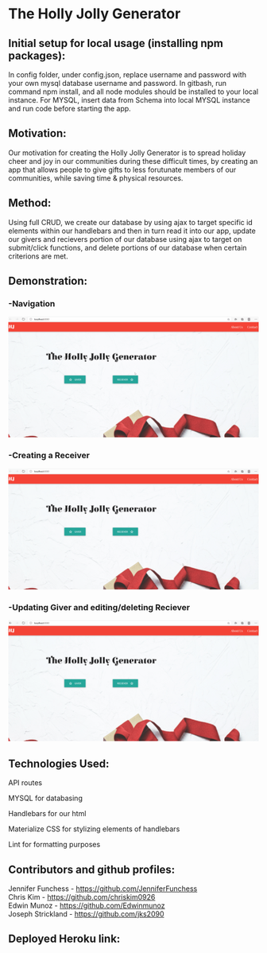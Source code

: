 # The Holly Jolly Generator

## Initial setup for local usage (installing npm packages):

In config folder, under config.json, replace username and password with your own mysql database username and password. In gitbash, run command npm install, and all node modules should be installed to your local instance. For MYSQL, insert data from Schema into local MYSQL instance and run code before starting the app.

## Motivation:

Our motivation for creating the Holly Jolly Generator is to spread holiday cheer and joy in our communities during these difficult times, by creating an app that allows people to give gifts to less forutunate members of our communities, while saving time & physical resources. 

## Method:

Using full CRUD, we create our database by using ajax to target specific id elements within our handlebars and then in turn read it into our app, update our givers and recievers portion of our database using ajax to target on submit/click functions, and delete portions of our database when certain criterions are met. 

## Demonstration:

### -Navigation

![Navigation Demonstration](public\assets\js\images\navigating.gif)

### -Creating a Receiver

![Creating Reciever Demonstration](public\assets\js\images\receiver.gif)

### -Updating Giver and editing/deleting Reciever

![Giver/editing/deleting Demonstration](public\assets\js\images\giver.gif)

## Technologies Used:

API routes

MYSQL for databasing

Handlebars for our html

Materialize CSS for stylizing elements of handlebars

Lint for formatting purposes 

## Contributors and github profiles:

Jennifer Funchess - https://github.com/JenniferFunchess
<br>
Chris Kim - https://github.com/chriskim0926
<br>
Edwin Munoz - https://github.com/Edwinmunoz
<br>
Joseph Strickland - https://github.com/jks2090

## Deployed Heroku link:

